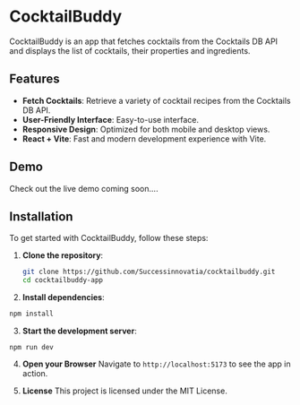 # CocktailBuddy

CocktailBuddy is an app that fetches cocktails from the Cocktails DB API and displays the list of cocktails, their properties and ingredients.

## Features

- **Fetch Cocktails**: Retrieve a variety of cocktail recipes from the Cocktails DB API.
- **User-Friendly Interface**: Easy-to-use interface.
- **Responsive Design**: Optimized for both mobile and desktop views.
- **React + Vite**: Fast and modern development experience with Vite.

## Demo

Check out the live demo coming soon....

## Installation

To get started with CocktailBuddy, follow these steps:

1. **Clone the repository**:

   ```bash
   git clone https://github.com/Successinnovatia/cocktailbuddy.git
   cd cocktailbuddy-app

   ```

2. **Install dependencies**:

```bash
npm install
```

3. **Start the development server**:

```
npm run dev
```

4. **Open your Browser**
   Navigate to `http://localhost:5173` to see the app in action.

5. **License**
   This project is licensed under the MIT License.
